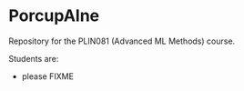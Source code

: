 # PorcupAIne
Repository for the PLIN081 (Advanced ML Methods) course.

Students are:
 - please FIXME
